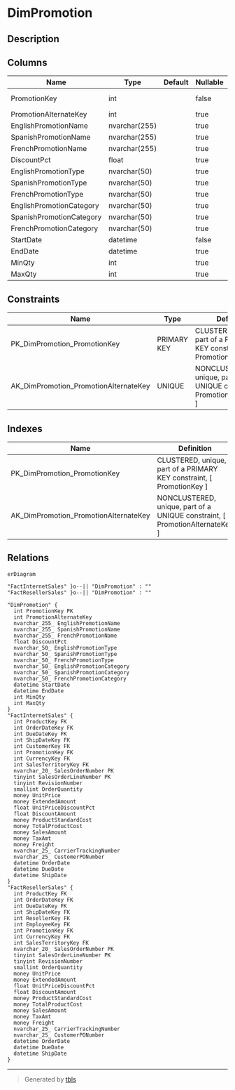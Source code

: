# DimPromotion

## Description

## Columns

| Name | Type | Default | Nullable | Children | Parents | Comment |
| ---- | ---- | ------- | -------- | -------- | ------- | ------- |
| PromotionKey | int |  | false | [FactInternetSales](FactInternetSales.md) [FactResellerSales](FactResellerSales.md) |  |  |
| PromotionAlternateKey | int |  | true |  |  |  |
| EnglishPromotionName | nvarchar(255) |  | true |  |  |  |
| SpanishPromotionName | nvarchar(255) |  | true |  |  |  |
| FrenchPromotionName | nvarchar(255) |  | true |  |  |  |
| DiscountPct | float |  | true |  |  |  |
| EnglishPromotionType | nvarchar(50) |  | true |  |  |  |
| SpanishPromotionType | nvarchar(50) |  | true |  |  |  |
| FrenchPromotionType | nvarchar(50) |  | true |  |  |  |
| EnglishPromotionCategory | nvarchar(50) |  | true |  |  |  |
| SpanishPromotionCategory | nvarchar(50) |  | true |  |  |  |
| FrenchPromotionCategory | nvarchar(50) |  | true |  |  |  |
| StartDate | datetime |  | false |  |  |  |
| EndDate | datetime |  | true |  |  |  |
| MinQty | int |  | true |  |  |  |
| MaxQty | int |  | true |  |  |  |

## Constraints

| Name | Type | Definition |
| ---- | ---- | ---------- |
| PK_DimPromotion_PromotionKey | PRIMARY KEY | CLUSTERED, unique, part of a PRIMARY KEY constraint, [ PromotionKey ] |
| AK_DimPromotion_PromotionAlternateKey | UNIQUE | NONCLUSTERED, unique, part of a UNIQUE constraint, [ PromotionAlternateKey ] |

## Indexes

| Name | Definition |
| ---- | ---------- |
| PK_DimPromotion_PromotionKey | CLUSTERED, unique, part of a PRIMARY KEY constraint, [ PromotionKey ] |
| AK_DimPromotion_PromotionAlternateKey | NONCLUSTERED, unique, part of a UNIQUE constraint, [ PromotionAlternateKey ] |

## Relations

```mermaid
erDiagram

"FactInternetSales" }o--|| "DimPromotion" : ""
"FactResellerSales" }o--|| "DimPromotion" : ""

"DimPromotion" {
  int PromotionKey PK
  int PromotionAlternateKey
  nvarchar_255_ EnglishPromotionName
  nvarchar_255_ SpanishPromotionName
  nvarchar_255_ FrenchPromotionName
  float DiscountPct
  nvarchar_50_ EnglishPromotionType
  nvarchar_50_ SpanishPromotionType
  nvarchar_50_ FrenchPromotionType
  nvarchar_50_ EnglishPromotionCategory
  nvarchar_50_ SpanishPromotionCategory
  nvarchar_50_ FrenchPromotionCategory
  datetime StartDate
  datetime EndDate
  int MinQty
  int MaxQty
}
"FactInternetSales" {
  int ProductKey FK
  int OrderDateKey FK
  int DueDateKey FK
  int ShipDateKey FK
  int CustomerKey FK
  int PromotionKey FK
  int CurrencyKey FK
  int SalesTerritoryKey FK
  nvarchar_20_ SalesOrderNumber PK
  tinyint SalesOrderLineNumber PK
  tinyint RevisionNumber
  smallint OrderQuantity
  money UnitPrice
  money ExtendedAmount
  float UnitPriceDiscountPct
  float DiscountAmount
  money ProductStandardCost
  money TotalProductCost
  money SalesAmount
  money TaxAmt
  money Freight
  nvarchar_25_ CarrierTrackingNumber
  nvarchar_25_ CustomerPONumber
  datetime OrderDate
  datetime DueDate
  datetime ShipDate
}
"FactResellerSales" {
  int ProductKey FK
  int OrderDateKey FK
  int DueDateKey FK
  int ShipDateKey FK
  int ResellerKey FK
  int EmployeeKey FK
  int PromotionKey FK
  int CurrencyKey FK
  int SalesTerritoryKey FK
  nvarchar_20_ SalesOrderNumber PK
  tinyint SalesOrderLineNumber PK
  tinyint RevisionNumber
  smallint OrderQuantity
  money UnitPrice
  money ExtendedAmount
  float UnitPriceDiscountPct
  float DiscountAmount
  money ProductStandardCost
  money TotalProductCost
  money SalesAmount
  money TaxAmt
  money Freight
  nvarchar_25_ CarrierTrackingNumber
  nvarchar_25_ CustomerPONumber
  datetime OrderDate
  datetime DueDate
  datetime ShipDate
}
```

---

> Generated by [tbls](https://github.com/k1LoW/tbls)
